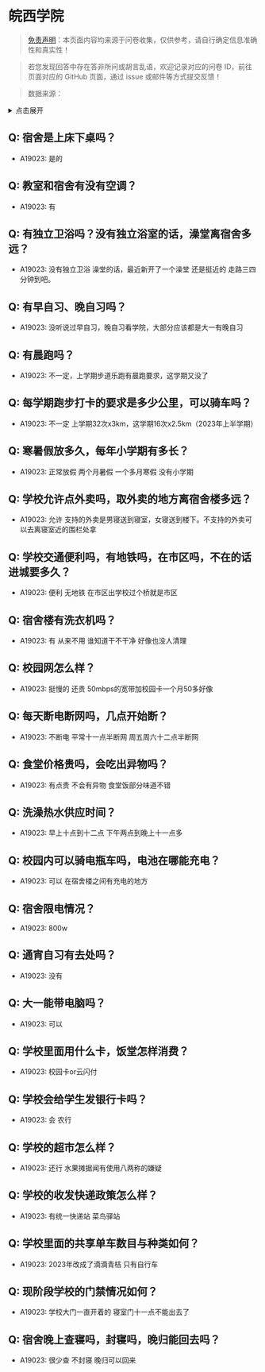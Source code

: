 # 皖西学院

> [免责声明](https://colleges.chat/#_3)：本页面内容均来源于问卷收集，仅供参考，请自行确定信息准确性和真实性！

> 若您发现回答中存在答非所问或胡言乱语，欢迎记录对应的问卷 ID，前往页面对应的 GitHub 页面，通过 issue 或邮件等方式提交反馈！

> 数据来源：

<details><summary>点击展开</summary>
<ul>
<li>A19023: 匿名 (2023 年 06 月)</li>
</ul>
</details>

## Q: 宿舍是上床下桌吗？

- A19023: 是的

## Q: 教室和宿舍有没有空调？

- A19023: 有

## Q: 有独立卫浴吗？没有独立浴室的话，澡堂离宿舍多远？

- A19023: 没有独立卫浴 澡堂的话，最近新开了一个澡堂 还是挺近的 走路三四分钟到吧。

## Q: 有早自习、晚自习吗？

- A19023: 没听说过早自习，晚自习看学院，大部分应该都是大一有晚自习

## Q: 有晨跑吗？

- A19023: 不一定，上学期步道乐跑有晨跑要求，这学期又没了

## Q: 每学期跑步打卡的要求是多少公里，可以骑车吗？

- A19023: 不一定 上学期32次x3km，这学期16次x2.5km（2023年上半学期）

## Q: 寒暑假放多久，每年小学期有多长？

- A19023: 正常放假 两个月暑假 一个多月寒假 没有小学期

## Q: 学校允许点外卖吗，取外卖的地方离宿舍楼多远？

- A19023: 允许 支持的外卖是男寝送到寝室，女寝送到楼下。不支持的外卖可以去离寝室近的围栏处拿

## Q: 学校交通便利吗，有地铁吗，在市区吗，不在的话进城要多久？

- A19023: 便利 无地铁 在市区出学校过个桥就是市区

## Q: 宿舍楼有洗衣机吗？

- A19023: 有 从来不用 谁知道干不干净 好像也没人清理

## Q: 校园网怎么样？

- A19023: 挺慢的 还贵 50mbps的宽带加校园卡一个月50多好像

## Q: 每天断电断网吗，几点开始断？

- A19023: 不断电 平常十一点半断网 周五周六十二点半断网

## Q: 食堂价格贵吗，会吃出异物吗？

- A19023: 有点贵 不会有异物 食堂饭部分味道不错

## Q: 洗澡热水供应时间？

- A19023: 早上十点到十二点 下午两点到晚上十一点多

## Q: 校园内可以骑电瓶车吗，电池在哪能充电？

- A19023: 可以 在宿舍楼之间有充电的地方

## Q: 宿舍限电情况？

- A19023: 800w

## Q: 通宵自习有去处吗？

- A19023: 没有

## Q: 大一能带电脑吗？

- A19023: 可以

## Q: 学校里面用什么卡，饭堂怎样消费？

- A19023: 校园卡or云闪付

## Q: 学校会给学生发银行卡吗？

- A19023: 会 农行

## Q: 学校的超市怎么样？

- A19023: 还行 水果摊据闻有使用八两称的嫌疑

## Q: 学校的收发快递政策怎么样？

- A19023: 有统一快递站 菜鸟驿站

## Q: 学校里面的共享单车数目与种类如何？

- A19023: 2023年改成了滴滴青桔 只有自行车

## Q: 现阶段学校的门禁情况如何？

- A19023: 学校大门一直开着的 寝室门十一点不能出去了

## Q: 宿舍晚上查寝吗，封寝吗，晚归能回去吗？

- A19023: 很少查 不封寝 晚归可以回来

